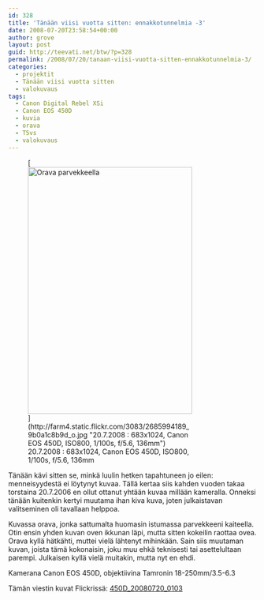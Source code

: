 ```yaml
---
id: 328
title: 'Tänään viisi vuotta sitten: ennakkotunnelmia -3'
date: 2008-07-20T23:58:54+00:00
author: grove
layout: post
guid: http://teevati.net/btw/?p=328
permalink: /2008/07/20/tanaan-viisi-vuotta-sitten-ennakkotunnelmia-3/
categories:
  - projektit
  - Tänään viisi vuotta sitten
  - valokuvaus
tags:
  - Canon Digital Rebel XSi
  - Canon EOS 450D
  - kuvia
  - orava
  - T5vs
  - valokuvaus
---
```

<figure style="width: 333px" class="wp-caption aligncenter">[<img title="Orava parvekkeella" src="http://farm4.static.flickr.com/3083/2685994189_7883b8611f.jpg" alt="Orava parvekkeella" width="333" height="500" />](http://farm4.static.flickr.com/3083/2685994189_9b0a1c8b9d_o.jpg "20.7.2008 : 683x1024, Canon EOS 450D, ISO800, 1/100s, f/5.6, 136mm")<figcaption class="wp-caption-text">20.7.2008 : 683x1024, Canon EOS 450D, ISO800, 1/100s, f/5.6, 136mm</figcaption></figure> 

Tänään kävi sitten se, minkä luulin hetken tapahtuneen jo eilen: menneisyydestä ei löytynyt kuvaa. Tällä kertaa siis kahden vuoden takaa torstaina 20.7.2006 en ollut ottanut yhtään kuvaa millään kameralla. Onneksi tänään kuitenkin kertyi muutama ihan kiva kuva, joten julkaistavan valitseminen oli tavallaan helppoa.

Kuvassa orava, jonka sattumalta huomasin istumassa parvekkeeni kaiteella. Otin ensin yhden kuvan oven ikkunan läpi, mutta sitten kokeilin raottaa ovea. Orava kyllä hätkähti, muttei vielä lähtenyt mihinkään. Sain siis muutaman kuvan, joista tämä kokonaisin, joku muu ehkä teknisesti tai asettelultaan parempi. Julkaisen kyllä vielä muitakin, mutta nyt en ehdi.

Kamerana Canon EOS 450D, objektiivina Tamronin 18-250mm/3.5-6.3

Tämän viestin kuvat Flickrissä: [450D\_20080720\_0103](http://flickr.com/photos/teevati/2685994189/ "450D_20080720_0103")